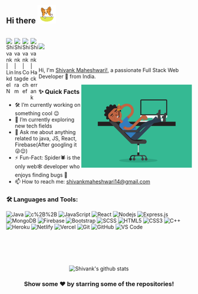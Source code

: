 ### <h2>Hi there <img height="50" alt="GIF" src="https://github.com/shian009/shian009/blob/main/assets/hi.gif" /></h2>

<br/>

<a href="https://www.linkedin.com/in/shivank-maheshwari-a0726517b/">
  <img align="left" alt="Shivank | LinkdeIN" width="22px" src="https://cdn.jsdelivr.net/npm/simple-icons@v3/icons/linkedin.svg" />
</a>
<a href="https://www.instagram.com/_shivank_2000/">
  <img align="left" alt="Shivank | Instagram" width="22px" src="https://cdn.jsdelivr.net/npm/simple-icons@v3/icons/instagram.svg" />
</a>
<a href="https://www.codechef.com/users/shivank009">
  <img align="left" alt="Shivank | Codechef" width="22px" src="https://cdn.jsdelivr.net/npm/simple-icons@v3/icons/codechef.svg" />
</a>
<a href="https://leetcode.com/shivankmaheshwari14/">
  <img align="left" alt="Shivank | Hackerrank" width="22px" src="https://cdn.jsdelivr.net/npm/simple-icons@v3/icons/leetcode.svg" />
</a>

![](https://visitor-badge.glitch.me/badge?page_id=shian009.shian009&style=flat-square&color=0088cc)

<br/>

Hi, I'm [Shivank Maheshwari!](https://shian009.github.io), a passionate Full Stack Web Developer 🚀 from India.

 <img align="right" width="300"  alt="GIF" src="https://github.com/shian009/shian009/blob/main/assets/codey.gif" />
  
### ✨ Quick Facts

- 🛠 I’m currently working on something cool 😉
- 🌱 I’m currently exploring new tech fields
- 💬 Ask me about anything related to java, JS, React, Firebase(After googling it 😜😌)
- ⚡️ Fun-Fact: Spider🕷️ is the only web🕸️ developer who enjoys finding bugs 🐛
- 📫 How to reach me: shivankmaheshwari14@gmail.com

### 🛠️ Languages and Tools:

![Java](https://img.shields.io/badge/-Java-black?style=flat-square&logo=java)
![c%2B%2B](https://img.shields.io/badge/C++-black.svg?style=flat-square&logo=c%2B%2B)
![JavaScript](https://img.shields.io/badge/-JavaScript-black?style=flat-square&logo=javascript)
![React](https://img.shields.io/badge/-React-black?style=flat-square&logo=react)
![Nodejs](https://img.shields.io/badge/-Nodejs-black?style=flat-square&logo=Node.js)
![Express.js](https://img.shields.io/badge/-Express-black?style=flat-square&logo=expressjs)
![MongoDB](https://img.shields.io/badge/-MongoDB-black?style=flat-square&logo=mongodb)
![Firebase](https://img.shields.io/badge/-Firebase-black?style=flat-square&logo=Firebase)
![Bootstrap](https://img.shields.io/badge/-Bootstrap-black?style=flat-square&logo=bootstrap)
![SCSS](https://img.shields.io/badge/-SCSS-black?style=flat-square&logo=SASS)
![HTML5](https://img.shields.io/badge/-HTML5-black?style=flat-square&logo=html5&logoColor=white)
![CSS3](https://img.shields.io/badge/-CSS3-black?style=flat-square&logo=css3)
![C++](https://img.shields.io/badge/-C-black?style=flat-square&logo=c)
![Heroku](https://img.shields.io/badge/-Heroku-black?style=flat-square&logo=heroku)
![Netlify](https://img.shields.io/badge/-Netlify-black?style=flat-square&logo=netlify)
![Vercel](https://img.shields.io/badge/-Vercel-black?style=flat-square&logo=vercel)
![Git](https://img.shields.io/badge/-Git-black?style=flat-square&logo=git)
![GitHub](https://img.shields.io/badge/-GitHub-black?style=flat-square&logo=github)
![VS Code](https://img.shields.io/badge/-visualstudiocode-black?style=-flat-square&logo=visual-studio-code)

<br/>
<br/>
<br/>
<br/>

<div align="center">

![Shivank's github stats](https://github-readme-stats.vercel.app/api?username=shian009&count_private=true&show_icons=true&theme=radical)

</div>

<div align="center">

### Show some ❤️ by starring some of the repositories!

</div>
